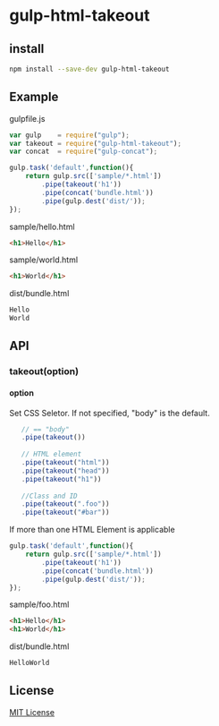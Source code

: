# gulp-html-takeout

## install
```bash
npm install --save-dev gulp-html-takeout
```

## Example
gulpfile.js
```javascript
var gulp    = require("gulp");
var takeout = require("gulp-html-takeout");
var concat  = require("gulp-concat");

gulp.task('default',function(){
	return gulp.src(['sample/*.html'])
		.pipe(takeout('h1'))
		.pipe(concat('bundle.html'))
		.pipe(gulp.dest('dist/'));
});
```

sample/hello.html
```html
<h1>Hello</h1>
```

sample/world.html
```html
<h1>World</h1>
```

dist/bundle.html
```html
Hello
World
```

## API
### takeout(option)
#### option
Set CSS Seletor. If not specified, "body" is the default.
```javascript
   // == "body"
   .pipe(takeout())
   
   // HTML element
   .pipe(takeout("html"))
   .pipe(takeout("head"))
   .pipe(takeout("h1"))
   
   //Class and ID
   .pipe(takeout(".foo"))
   .pipe(takeout("#bar"))
```

If more than one HTML Element is applicable
```javascript
gulp.task('default',function(){
	return gulp.src(['sample/*.html'])
		.pipe(takeout('h1'))
		.pipe(concat('bundle.html'))
		.pipe(gulp.dest('dist/'));
});
```
sample/foo.html
```html
<h1>Hello</h1>
<h1>World</h1>
```
dist/bundle.html
```html
HelloWorld
```

## License
[MIT License](https://en.wikipedia.org/wiki/MIT_License)
